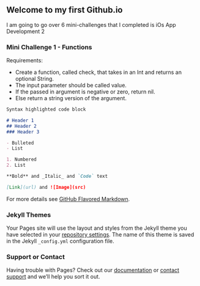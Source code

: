## Welcome to my first Github.io

I am going to go over 6 mini-challenges that I completed is iOs App Development 2

### Mini Challenge 1 - Functions

Requirements:
- Create a function, called check, that takes in an Int and returns an optional String.
- The input parameter should be called value.
- If the passed in argument is negative or zero, return nil.
- Else return a string version of the argument. 



```markdown
Syntax highlighted code block

# Header 1
## Header 2
### Header 3

- Bulleted
- List

1. Numbered
2. List

**Bold** and _Italic_ and `Code` text

[Link](url) and ![Image](src)
```

For more details see [GitHub Flavored Markdown](https://guides.github.com/features/mastering-markdown/).

### Jekyll Themes

Your Pages site will use the layout and styles from the Jekyll theme you have selected in your [repository settings](https://github.com/JessicaSellers/Mini-Challenges/settings). The name of this theme is saved in the Jekyll `_config.yml` configuration file.

### Support or Contact

Having trouble with Pages? Check out our [documentation](https://help.github.com/categories/github-pages-basics/) or [contact support](https://github.com/contact) and we’ll help you sort it out.
